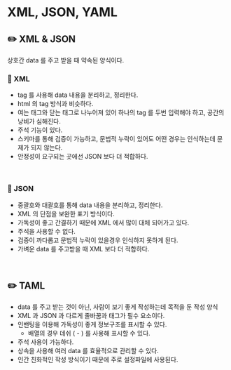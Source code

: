 # XML, JSON, YAML

## ✏️ XML & JSON

상호간 data 를 주고 받을 때 약속된 양식이다.

### 📍 XML

- tag 를 사용해 data 내용을 분리하고, 정리한다.
- html 의 tag 방식과 비슷하다.
- 여는 태그와 닫는 태그로 나누어져 있어 하나의 tag 를 두번 입력해야 하고,
공간의 낭비가 심해진다.
- 주석 기능이 있다.
- 스키마를 통해 검증이 가능하고, 문법적 누락이 있어도 어떤 경우는 인식하는데 문제가 되지 않는다.
- 안정성이 요구되는 곳에선 JSON 보다 더 적합하다.

<br>

### 📍 JSON

- 중괄호와 대괄호를 통해 data 내용을 분리하고, 정리한다.
- XML 의 단점을 보완한 표기 방식이다.
- 가독성이 좋고 간결하기 때문에 XML 에서 많이 대체 되어가고 있다.
- 주석을 사용할 수 없다.
- 검증이 까다롭고 문법적 누락이 있을경우 인식하지 못하게 된다.
- 가벼운 data 를 주고받을 때 XML 보다 더 적합하다.

<br>

## ✏️ TAML

- data 를 주고 받는 것이 아닌,
사람이 보기 좋게 작성하는데 목적을 둔 작성 양식
- XML 과 JSON 과 다르게 줄바꿈과 태그가 필수 요소이다.
- 인밴팅을 이용해 가독성이 좋게 정보구조를 표시할 수 있다.
    - 배열의 경우 데쉬 ( - ) 를 사용해 표시할 수 있다.
- 주석 사용이 가능하다.
- 상속을 사용해 여러 data 를 효율적으로 관리할 수 있다.
- 인간 친화적인 작성 방식이기 때문에 주로 설정파일에 사용된다.
